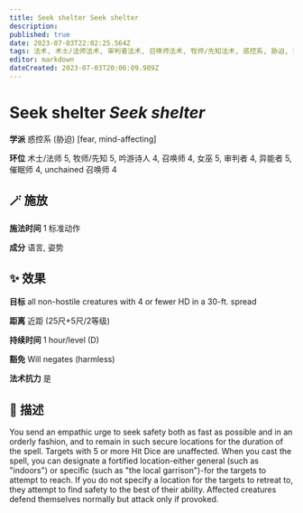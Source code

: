 ```yaml
---
title: Seek shelter Seek shelter
description: 
published: true
date: 2023-07-03T22:02:25.564Z
tags: 法术, 术士/法师法术, 审判者法术, 召唤师法术, 牧师/先知法术, 惑控系, 胁迫, 5环法术, 4环法术, 女巫法术, unchained 召唤师法术, 吟游诗人法术, 异能者法术, 催眠师法术, mind-affecting, fear
editor: markdown
dateCreated: 2023-07-03T20:06:09.989Z
---
```


# **Seek shelter** *Seek shelter*

**学派** 惑控系 (胁迫) \[fear, mind-affecting\] 

**环位** 术士/法师 5, 牧师/先知 5, 吟游诗人 4, 召唤师 4, 女巫 5, 审判者 4, 异能者 5, 催眠师 4, unchained 召唤师 4

## 🪄 施放

**施法时间** 1 标准动作

**成分** 语言, 姿势

## ✨ 效果 

**目标** all non-hostile creatures with 4 or fewer HD in a 30-ft. spread 

**距离** 近距 (25尺+5尺/2等级)  

**持续时间** 1 hour/level (D) 

**豁免** Will negates (harmless)

**法术抗力** 是

## 📖 描述

You send an empathic urge to seek safety both as fast as possible and in an orderly fashion, and to remain in such secure locations for the duration of the spell. Targets with 5 or more Hit Dice are unaffected. When you cast the spell, you can designate a fortified location-either general (such as "indoors") or specific (such as "the local garrison")-for the targets to attempt to reach. If you do not specify a location for the targets to retreat to, they attempt to find safety to the best of their ability. Affected creatures defend themselves normally but attack only if provoked.
    